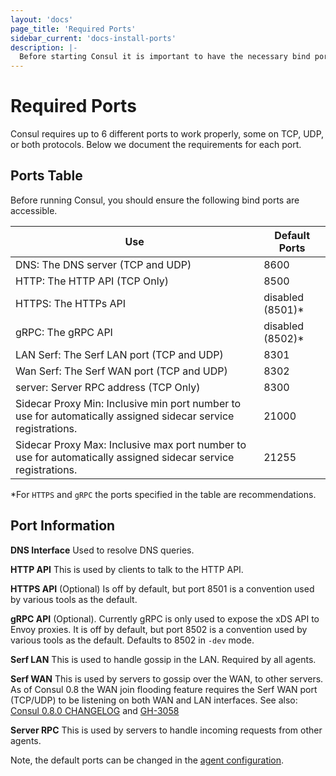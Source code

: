 ```yaml
---
layout: 'docs'
page_title: 'Required Ports'
sidebar_current: 'docs-install-ports'
description: |-
  Before starting Consul it is important to have the necessary bind ports accessible.
---
```


# Required Ports

Consul requires up to 6 different ports to work properly, some on
TCP, UDP, or both protocols. Below we document the requirements for each
port.

## Ports Table

Before running Consul, you should ensure the following bind ports are accessible.

| Use                                                                                                           | Default Ports     |
| ------------------------------------------------------------------------------------------------------------- | ----------------- |
| DNS: The DNS server (TCP and UDP)                                                                             | 8600              |
| HTTP: The HTTP API (TCP Only)                                                                                 | 8500              |
| HTTPS: The HTTPs API                                                                                          | disabled (8501)\* |
| gRPC: The gRPC API                                                                                            | disabled (8502)\* |
| LAN Serf: The Serf LAN port (TCP and UDP)                                                                     | 8301              |
| Wan Serf: The Serf WAN port (TCP and UDP)                                                                     | 8302              |
| server: Server RPC address (TCP Only)                                                                         | 8300              |
| Sidecar Proxy Min: Inclusive min port number to use for automatically assigned sidecar service registrations. | 21000             |
| Sidecar Proxy Max: Inclusive max port number to use for automatically assigned sidecar service registrations. | 21255             |

\*For `HTTPS` and `gRPC` the ports specified in the table
are recommendations.

## Port Information

**DNS Interface** Used to resolve DNS queries.

**HTTP API** This is used by clients to talk to the HTTP
API.

**HTTPS API** (Optional) Is off by default, but port 8501 is a convention
used by various tools as the default.

**gRPC API** (Optional). Currently gRPC is
only used to expose the xDS API to Envoy proxies. It is off by default, but port 8502 is a convention used by various tools as the default. Defaults to 8502 in `-dev` mode.

**Serf LAN** This is used to handle gossip in the LAN.
Required by all agents.

**Serf WAN** This is used by servers to gossip over the WAN, to
other servers. As of Consul 0.8 the WAN join flooding feature requires
the Serf WAN port (TCP/UDP) to be listening on both WAN and LAN interfaces. See also:
[Consul 0.8.0 CHANGELOG](https://github.com/hashicorp/consul/blob/master/CHANGELOG.md#080-april-5-2017) and [GH-3058](https://github.com/hashicorp/consul/issues/3058)

**Server RPC** This is used by servers to handle incoming
requests from other agents.

Note, the default ports can be changed in the [agent configuration](/docs/agent/options.html#ports).
